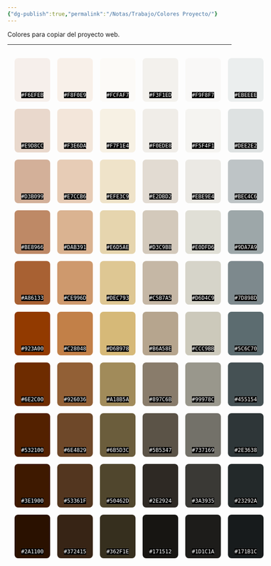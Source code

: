 ```yaml
---
{"dg-publish":true,"permalink":"/Notas/Trabajo/Colores Proyecto/"}
---
```


Colores para copiar del proyecto web.

---

<section class="color-grid">
  <!-- Fila 1 -->
  <div class="color-card" style="background-color:#F6EFEB; color:#2A1100;">
    <div class="color-swatch"></div>
    <div class="color-label">#F6EFEB</div>
  </div>
  <div class="color-card" style="background-color:#F8F0E9; color:#2A1100;">
    <div class="color-swatch"></div>
    <div class="color-label">#F8F0E9</div>
  </div>
  <div class="color-card" style="background-color:#FCFAF7; color:#2A1100;">
    <div class="color-swatch"></div>
    <div class="color-label">#FCFAF7</div>
  </div>
  <div class="color-card" style="background-color:#F3F1ED; color:#2A1100;">
    <div class="color-swatch"></div>
    <div class="color-label">#F3F1ED</div>
  </div>
  <div class="color-card" style="background-color:#F9F8F7; color:#2A1100;">
    <div class="color-swatch"></div>
    <div class="color-label">#F9F8F7</div>
  </div>
  <div class="color-card" style="background-color:#EBEEEE; color:#2A1100;">
    <div class="color-swatch"></div>
    <div class="color-label">#EBEEEE</div>
  </div>

  <!-- Fila 2 -->
  <div class="color-card" style="background-color:#E9D8CC; color:#2A1100;">
    <div class="color-swatch"></div>
    <div class="color-label">#E9D8CC</div>
  </div>
  <div class="color-card" style="background-color:#F3E6DA; color:#2A1100;">
    <div class="color-swatch"></div>
    <div class="color-label">#F3E6DA</div>
  </div>
  <div class="color-card" style="background-color:#F7F1E4; color:#2A1100;">
    <div class="color-swatch"></div>
    <div class="color-label">#F7F1E4</div>
  </div>
  <div class="color-card" style="background-color:#F0EDE8; color:#2A1100;">
    <div class="color-swatch"></div>
    <div class="color-label">#F0EDE8</div>
  </div>
  <div class="color-card" style="background-color:#F5F4F1; color:#2A1100;">
    <div class="color-swatch"></div>
    <div class="color-label">#F5F4F1</div>
  </div>
  <div class="color-card" style="background-color:#DEE2E2; color:#2A1100;">
    <div class="color-swatch"></div>
    <div class="color-label">#DEE2E2</div>
  </div>

  <!-- Fila 3 -->
  <div class="color-card" style="background-color:#D3B099; color:#2A1100;">
    <div class="color-swatch"></div>
    <div class="color-label">#D3B099</div>
  </div>
  <div class="color-card" style="background-color:#E7CCB6; color:#2A1100;">
    <div class="color-swatch"></div>
    <div class="color-label">#E7CCB6</div>
  </div>
  <div class="color-card" style="background-color:#EFE3C9; color:#2A1100;">
    <div class="color-swatch"></div>
    <div class="color-label">#EFE3C9</div>
  </div>
  <div class="color-card" style="background-color:#E2DBD2; color:#2A1100;">
    <div class="color-swatch"></div>
    <div class="color-label">#E2DBD2</div>
  </div>
  <div class="color-card" style="background-color:#EBE9E4; color:#2A1100;">
    <div class="color-swatch"></div>
    <div class="color-label">#EBE9E4</div>
  </div>
  <div class="color-card" style="background-color:#BEC4C6; color:#2A1100;">
    <div class="color-swatch"></div>
    <div class="color-label">#BEC4C6</div>
  </div>

  <!-- Fila 4 -->
  <div class="color-card" style="background-color:#BE8966; color:#2A1100;">
    <div class="color-swatch"></div>
    <div class="color-label">#BE8966</div>
  </div>
  <div class="color-card" style="background-color:#DAB391; color:#2A1100;">
    <div class="color-swatch"></div>
    <div class="color-label">#DAB391</div>
  </div>
  <div class="color-card" style="background-color:#E6D5AE; color:#2A1100;">
    <div class="color-swatch"></div>
    <div class="color-label">#E6D5AE</div>
  </div>
  <div class="color-card" style="background-color:#D3C9BB; color:#2A1100;">
    <div class="color-swatch"></div>
    <div class="color-label">#D3C9BB</div>
  </div>
  <div class="color-card" style="background-color:#E0DFD6; color:#2A1100;">
    <div class="color-swatch"></div>
    <div class="color-label">#E0DFD6</div>
  </div>
  <div class="color-card" style="background-color:#9DA7A9; color:#F6EFEB;">
    <div class="color-swatch"></div>
    <div class="color-label">#9DA7A9</div>
  </div>

  <!-- Fila 5 -->
  <div class="color-card" style="background-color:#A86133; color:#F6EFEB;">
    <div class="color-swatch"></div>
    <div class="color-label">#A86133</div>
  </div>
  <div class="color-card" style="background-color:#CE996D; color:#2A1100;">
    <div class="color-swatch"></div>
    <div class="color-label">#CE996D</div>
  </div>
  <div class="color-card" style="background-color:#DEC793; color:#2A1100;">
    <div class="color-swatch"></div>
    <div class="color-label">#DEC793</div>
  </div>
  <div class="color-card" style="background-color:#C5B7A5; color:#2A1100;">
    <div class="color-swatch"></div>
    <div class="color-label">#C5B7A5</div>
  </div>
  <div class="color-card" style="background-color:#D6D4C9; color:#2A1100;">
    <div class="color-swatch"></div>
    <div class="color-label">#D6D4C9</div>
  </div>
  <div class="color-card" style="background-color:#7D898D; color:#F6EFEB;">
    <div class="color-swatch"></div>
    <div class="color-label">#7D898D</div>
  </div>

  <!-- Fila 6 -->
  <div class="color-card" style="background-color:#923A00; color:#F6EFEB;">
    <div class="color-swatch"></div>
    <div class="color-label">#923A00</div>
  </div>
  <div class="color-card" style="background-color:#C28048; color:#F6EFEB;">
    <div class="color-swatch"></div>
    <div class="color-label">#C28048</div>
  </div>
  <div class="color-card" style="background-color:#D6B978; color:#2A1100;">
    <div class="color-swatch"></div>
    <div class="color-label">#D6B978</div>
  </div>
  <div class="color-card" style="background-color:#B6A58E; color:#2A1100;">
    <div class="color-swatch"></div>
    <div class="color-label">#B6A58E</div>
  </div>
  <div class="color-card" style="background-color:#CCC9BB; color:#2A1100;">
    <div class="color-swatch"></div>
    <div class="color-label">#CCC9BB</div>
  </div>
  <div class="color-card" style="background-color:#5C6C70; color:#F6EFEB;">
    <div class="color-swatch"></div>
    <div class="color-label">#5C6C70</div>
  </div>

  <!-- Fila 7 -->
  <div class="color-card" style="background-color:#6E2C00; color:#F6EFEB;">
    <div class="color-swatch"></div>
    <div class="color-label">#6E2C00</div>
  </div>
  <div class="color-card" style="background-color:#926036; color:#F6EFEB;">
    <div class="color-swatch"></div>
    <div class="color-label">#926036</div>
  </div>
  <div class="color-card" style="background-color:#A18B5A; color:#2A1100;">
    <div class="color-swatch"></div>
    <div class="color-label">#A18B5A</div>
  </div>
  <div class="color-card" style="background-color:#897C6B; color:#F6EFEB;">
    <div class="color-swatch"></div>
    <div class="color-label">#897C6B</div>
  </div>
  <div class="color-card" style="background-color:#99978C; color:#2A1100;">
    <div class="color-swatch"></div>
    <div class="color-label">#99978C</div>
  </div>
  <div class="color-card" style="background-color:#455154; color:#F6EFEB;">
    <div class="color-swatch"></div>
    <div class="color-label">#455154</div>
  </div>

  <!-- Fila 8 -->
  <div class="color-card" style="background-color:#532100; color:#F6EFEB;">
    <div class="color-swatch"></div>
    <div class="color-label">#532100</div>
  </div>
  <div class="color-card" style="background-color:#6E4829; color:#F6EFEB;">
    <div class="color-swatch"></div>
    <div class="color-label">#6E4829</div>
  </div>
  <div class="color-card" style="background-color:#6B5D3C; color:#F6EFEB;">
    <div class="color-swatch"></div>
    <div class="color-label">#6B5D3C</div>
  </div>
  <div class="color-card" style="background-color:#5B5347; color:#F6EFEB;">
    <div class="color-swatch"></div>
    <div class="color-label">#5B5347</div>
  </div>
  <div class="color-card" style="background-color:#737169; color:#F6EFEB;">
    <div class="color-swatch"></div>
    <div class="color-label">#737169</div>
  </div>
  <div class="color-card" style="background-color:#2E3638; color:#F6EFEB;">
    <div class="color-swatch"></div>
    <div class="color-label">#2E3638</div>
  </div>

  <!-- Fila 9 -->
  <div class="color-card" style="background-color:#3E1900; color:#F6EFEB;">
    <div class="color-swatch"></div>
    <div class="color-label">#3E1900</div>
  </div>
  <div class="color-card" style="background-color:#53361F; color:#F6EFEB;">
    <div class="color-swatch"></div>
    <div class="color-label">#53361F</div>
  </div>
  <div class="color-card" style="background-color:#50462D; color:#F6EFEB;">
    <div class="color-swatch"></div>
    <div class="color-label">#50462D</div>
  </div>
  <div class="color-card" style="background-color:#2E2924; color:#F6EFEB;">
    <div class="color-swatch"></div>
    <div class="color-label">#2E2924</div>
  </div>
  <div class="color-card" style="background-color:#3A3935; color:#F6EFEB;">
    <div class="color-swatch"></div>
    <div class="color-label">#3A3935</div>
  </div>
  <div class="color-card" style="background-color:#23292A; color:#F6EFEB;">
    <div class="color-swatch"></div>
    <div class="color-label">#23292A</div>
  </div>

  <!-- Fila 10 -->
  <div class="color-card" style="background-color:#2A1100; color:#F6EFEB;">
    <div class="color-swatch"></div>
    <div class="color-label">#2A1100</div>
  </div>
  <div class="color-card" style="background-color:#372415; color:#F6EFEB;">
    <div class="color-swatch"></div>
    <div class="color-label">#372415</div>
  </div>
  <div class="color-card" style="background-color:#362F1E; color:#F6EFEB;">
    <div class="color-swatch"></div>
    <div class="color-label">#362F1E</div>
  </div>
  <div class="color-card" style="background-color:#171512; color:#F6EFEB;">
    <div class="color-swatch"></div>
    <div class="color-label">#171512</div>
  </div>
  <div class="color-card" style="background-color:#1D1C1A; color:#F6EFEB;">
    <div class="color-swatch"></div>
    <div class="color-label">#1D1C1A</div>
  </div>
  <div class="color-card" style="background-color:#171B1C; color:#F6EFEB;">
    <div class="color-swatch"></div>
    <div class="color-label">#171B1C</div>
  </div>
</section>

<style>
  .color-grid {
    display: grid;
    grid-template-columns: repeat(6, minmax(80px, 1fr));
    gap: 1rem;
    padding: 1rem;
    align-items: center;
  }
  .color-card {
    display: flex;
    flex-direction: column;
    align-items: center;
    padding: 0.5rem;
    border-radius: 8px;
  }
  .color-swatch {
    width: 60px;
    height: 60px;
    border-radius: 4px;
  }
  .color-label {
    margin-top: 0.5rem;
	color:white;
	background-color:black;
    font-family: monospace;
    font-size: 0.75rem;
  }
</style>


